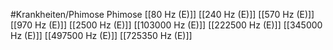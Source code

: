 #Krankheiten/Phimose
Phimose
[[80 Hz (E)]]
[[240 Hz (E)]]
[[570 Hz (E)]]
[[970 Hz (E)]]
[[2500 Hz (E)]]
[[103000 Hz (E)]]
[[222500 Hz (E)]]
[[345000 Hz (E)]]
[[497500 Hz (E)]]
[[725350 Hz (E)]]